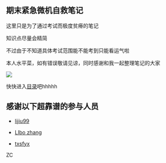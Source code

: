 ## 期末紧急微机自救笔记

这里只是为了通过考试而极度贫瘠的笔记

知识点尽量会精简

不过由于不知道具体考试范围能不能考到只能看运气啦

本人水平菜，如有错误敬请见谅，同时感谢和我一起整理笔记的大家

![](https://cdn.jsdelivr.net/gh/youmingsama/PicGo/img/27f32f48300954b3.jpg)



快快进入[目录](https://github.com/youmingsama/Microcomputer-principle-and-interface-technology/blob/master/catalog/catalog.md)吧hhhhh
## 感谢以下超靠谱的参与人员

- [lijiu99](https://github.com/lijiu99)

- [LIbo zhang](https://github.com/shuaiqifan)

- [txsfyx](https://github.com/txsfyx)

ZC